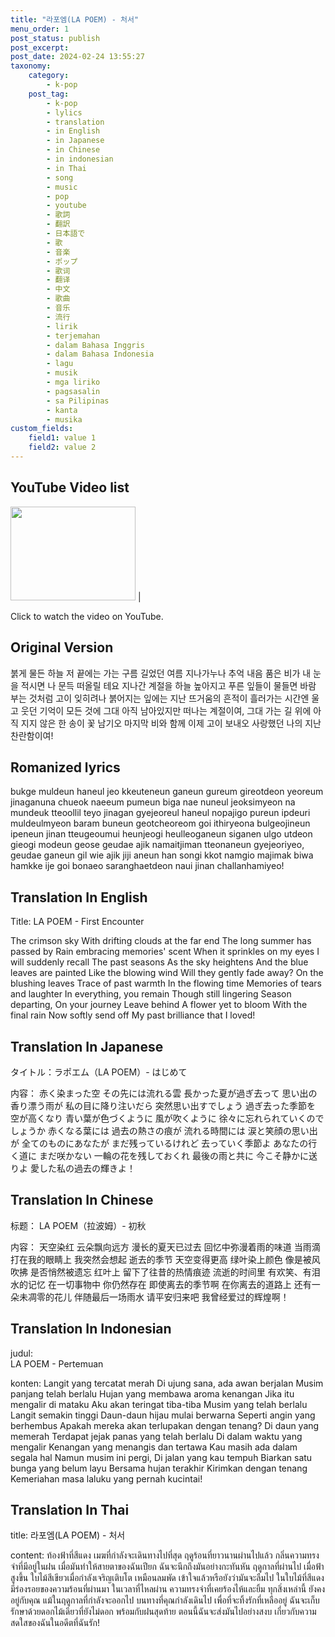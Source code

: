 ```yaml
---
title: "라포엠(LA POEM) - 처서"
menu_order: 1
post_status: publish
post_excerpt: 
post_date: 2024-02-24 13:55:27
taxonomy:
    category:
        - k-pop
    post_tag:
        - k-pop
        - lylics
        - translation
        - in English
        - in Japanese
        - in Chinese
        - in indonesian
        - in Thai
        - song
        - music
        - pop
        - youtube
        - 歌詞
        - 翻訳
        - 日本語で
        - 歌
        - 音楽
        - ポップ
        - 歌词
        - 翻译
        - 中文
        - 歌曲
        - 音乐
        - 流行
        - lirik
        - terjemahan
        - dalam Bahasa Inggris
        - dalam Bahasa Indonesia
        - lagu
        - musik
        - mga liriko
        - pagsasalin
        - sa Pilipinas
        - kanta
        - musika
custom_fields:
    field1: value 1
    field2: value 2
---
```


## YouTube Video list
 [<img src='http://img.youtube.com/vi/VeGY-E_6Y50/0.jpg' width='200' height='150'>](https://youtu.be/VeGY-E_6Y50) |

Click to watch the video on YouTube.
## Original Version
붉게 물든 하늘 
저 끝에는 가는 구름 
길었던 여름 지나가누나 
추억 내음 품은 비가 
내 눈을 적시면 
나 문득 떠올릴 테요 
지나간 계절을 
하늘 높아지고 
푸른 잎들이 물들면 
바람 부는 것처럼 
고이 잊히려나 
붉어지는 잎에는 
지난 뜨거움의 흔적이 
흘러가는 시간엔 
울고 웃던 기억이 
모든 것에 그대 
아직 남아있지만 
떠나는 계절이여, 
그대 가는 길 위에 
아직 지지 않은 
한 송이 꽃 남기오 
마지막 비와 함께 
이제 고이 보내오 
사랑했던 나의 지난 찬란함이여! 



## Romanized lyrics
bukge muldeun haneul 
jeo kkeuteneun ganeun gureum 
gireotdeon yeoreum jinaganuna 
chueok naeeum pumeun biga 
nae nuneul jeoksimyeon 
na mundeuk tteoollil teyo 
jinagan gyejeoreul 
haneul nopajigo 
pureun ipdeuri muldeulmyeon 
baram buneun geotcheoreom 
goi ithiryeona 
bulgeojineun ipeneun 
jinan tteugeoumui heunjeogi 
heulleoganeun siganen 
ulgo utdeon gieogi 
modeun geose geudae 
ajik namaitjiman 
tteonaneun gyejeoriyeo, 
geudae ganeun gil wie 
ajik jiji aneun 
han songi kkot namgio 
majimak biwa hamkke 
ije goi bonaeo 
saranghaetdeon naui jinan challanhamiyeo! 



## Translation In English
Title: LA POEM - First Encounter

The crimson sky
With drifting clouds at the far end
The long summer has passed by
Rain embracing memories' scent
When it sprinkles on my eyes
I will suddenly recall
The past seasons
As the sky heightens
And the blue leaves are painted
Like the blowing wind
Will they gently fade away?
On the blushing leaves
Trace of past warmth
In the flowing time
Memories of tears and laughter
In everything, you remain
Though still lingering
Season departing,
On your journey
Leave behind
A flower yet to bloom
With the final rain
Now softly send off
My past brilliance that I loved!
## Translation In Japanese
タイトル：ラポエム（LA POEM）- はじめて

内容：
赤く染まった空
その先には流れる雲
長かった夏が過ぎ去って
思い出の香り漂う雨が
私の目に降り注いだら
突然思い出すでしょう
過ぎ去った季節を
空が高くなり
青い葉が色づくように
風が吹くように
徐々に忘れられていくのでしょうか
赤くなる葉には
過去の熱さの痕が
流れる時間には
涙と笑顔の思い出が
全てのものにあなたが
まだ残っているけれど
去っていく季節よ
あなたの行く道に
まだ咲かない
一輪の花を残しておくれ
最後の雨と共に
今こそ静かに送りよ
愛した私の過去の輝きよ！
## Translation In Chinese
标题：
LA POEM（拉波姆）- 初秋

内容：
天空染红
云朵飘向远方
漫长的夏天已过去
回忆中弥漫着雨的味道
当雨滴打在我的眼睛上
我突然会想起
逝去的季节
天空变得更高
绿叶染上颜色
像是被风吹拂
是否悄然被遗忘
红叶上
留下了往昔的热情痕迹
流逝的时间里
有欢笑、有泪水的记忆
在一切事物中
你仍然存在
即使离去的季节啊
在你离去的道路上
还有一朵未凋零的花儿
伴随最后一场雨水
请平安归来吧
我曾经爱过的辉煌啊！
## Translation In Indonesian
judul:  
LA POEM - Pertemuan

konten: 
Langit yang tercatat merah
Di ujung sana, ada awan berjalan
Musim panjang telah berlalu
Hujan yang membawa aroma kenangan
Jika itu mengalir di mataku
Aku akan teringat tiba-tiba
Musim yang telah berlalu
Langit semakin tinggi
Daun-daun hijau mulai berwarna
Seperti angin yang berhembus
Apakah mereka akan terlupakan dengan tenang?
Di daun yang memerah
Terdapat jejak panas yang telah berlalu
Di dalam waktu yang mengalir
Kenangan yang menangis dan tertawa
Kau masih ada dalam segala hal
Namun musim ini pergi, 
Di jalan yang kau tempuh
Biarkan satu bunga yang belum layu
Bersama hujan terakhir
Kirimkan dengan tenang
Kemeriahan masa laluku yang pernah kucintai!
## Translation In Thai
title: 
라포엠(LA POEM) - 처서

content: 
ท้องฟ้าที่สีแดง
เมฆที่กำลังจะเดินทางไปที่สุด
ฤดูร้อนที่ยาวนานผ่านไปแล้ว
กลิ่นความทรงจำที่มีอยู่ในฝน
เมื่อมันทำให้สายตาของฉันเปียก
ฉันจะนึกถึงมันอย่างกะทันหัน
ฤดูกาลที่ผ่านไป
เมื่อฟ้าสูงขึ้น
ใบไม้สีเขียวเมื่อกำลังเจริญเติบโต
เหมือนลมพัด
เข้าใจแล้วหรือยังว่ามันจะลืมไป
ในใบไม้ที่สีแดง
มีร่องรอยของความร้อนที่ผ่านมา
ในเวลาที่ไหลผ่าน
ความทรงจำที่เคยร้องไห้และยิ้ม
ทุกสิ่งเหล่านี้
ยังคงอยู่กับคุณ
แม้ในฤดูกาลที่กำลังจะออกไป
บนทางที่คุณกำลังเดินไป
เพื่อที่จะทิ้งรักที่เหลืออยู่
ฉันจะเก็บรักษาด้วยดอกไม้เดียวที่ยังไม่ดอก
พร้อมกับฝนสุดท้าย
ตอนนี้ฉันจะส่งมันไปอย่างสงบ
เกี่ยวกับความสดใสของฉันในอดีตที่ฉันรัก!
